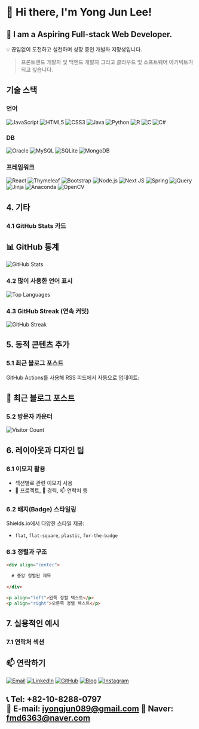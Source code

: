 # 👋 Hi there, I'm Yong Jun Lee!
## 🚀 I am a **Aspiring Full-stack Web Developer**.
💡 끊임없이 도전하고 실천하며 성장 중인 개발자 지망생입니다.

> 프론트엔드 개발자 및 백엔드 개발자 그리고 클라우드 및 소프트웨어 아키텍트가 되고 싶습니다.

## 기술 스택

### 언어
![JavaScript](https://img.shields.io/badge/-JavaScript-F7DF1E?style=flat-square&logo=javascript&logoColor=black)
![HTML5](https://img.shields.io/badge/html5-%23E34F26.svg?style=for-the-badge&logo=html5&logoColor=white)
![CSS3](https://img.shields.io/badge/css3-%231572B6.svg?style=for-the-badge&logo=css3&logoColor=white)
![Java](https://img.shields.io/badge/java-%23ED8B00.svg?style=for-the-badge&logo=openjdk&logoColor=white)
![Python](https://img.shields.io/badge/-Python-3776AB?style=flat-square&logo=python&logoColor=white)
![R](https://img.shields.io/badge/r-%23276DC3.svg?style=for-the-badge&logo=r&logoColor=white)
![C](https://img.shields.io/badge/c-%2300599C.svg?style=for-the-badge&logo=c&logoColor=white)
![C#](https://img.shields.io/badge/c%23-%23239120.svg?style=for-the-badge&logo=csharp&logoColor=white)

### DB
![Oracle](https://img.shields.io/badge/Oracle-F80000?style=for-the-badge&logo=oracle&logoColor=white)
![MySQL](https://img.shields.io/badge/mysql-4479A1.svg?style=for-the-badge&logo=mysql&logoColor=white)
![SQLite](https://img.shields.io/badge/sqlite-%2307405e.svg?style=for-the-badge&logo=sqlite&logoColor=white)
![MongoDB](https://img.shields.io/badge/MongoDB-%234ea94b.svg?style=for-the-badge&logo=mongodb&logoColor=white)

### 프레임워크
![React](https://img.shields.io/badge/-React-61DAFB?style=flat-square&logo=react&logoColor=black)
![Thymeleaf](https://img.shields.io/badge/Thymeleaf-%23005C0F.svg?style=for-the-badge&logo=Thymeleaf&logoColor=white)
![Bootstrap](https://img.shields.io/badge/bootstrap-%238511FA.svg?style=for-the-badge&logo=bootstrap&logoColor=white)
![Node.js](https://img.shields.io/badge/-Node.js-339933?style=flat-square&logo=node.js&logoColor=white)
![Next JS](https://img.shields.io/badge/Next-black?style=for-the-badge&logo=next.js&logoColor=white)
![Spring](https://img.shields.io/badge/spring-%236DB33F.svg?style=for-the-badge&logo=spring&logoColor=white)
![jQuery](https://img.shields.io/badge/jquery-%230769AD.svg?style=for-the-badge&logo=jquery&logoColor=white)
![Jinja](https://img.shields.io/badge/jinja-white.svg?style=for-the-badge&logo=jinja&logoColor=black)
![Anaconda](https://img.shields.io/badge/Anaconda-%2344A833.svg?style=for-the-badge&logo=anaconda&logoColor=white)
![OpenCV](https://img.shields.io/badge/opencv-%23white.svg?style=for-the-badge&logo=opencv&logoColor=white)

## 4. 기타

### 4.1 GitHub Stats 카드

## 📊 GitHub 통계

![GitHub Stats](https://github-readme-stats.vercel.app/api?username=yongjun1994&show_icons=true&theme=radical)


### 4.2 많이 사용한 언어 표시


![Top Languages](https://github-readme-stats.vercel.app/api/top-langs/?username=yongjun1994&layout=compact&theme=radical)


### 4.3 GitHub Streak (연속 커밋)


![GitHub Streak](https://github-readme-streak-stats.herokuapp.com/?user=yongjun1994&theme=radical)

## 5. 동적 콘텐츠 추가

### 5.1 최근 블로그 포스트

GitHub Actions를 사용해 RSS 피드에서 자동으로 업데이트:


## 📝 최근 블로그 포스트

<!-- BLOG-POST-LIST:START -->
<!-- BLOG-POST-LIST:END -->


### 5.2 방문자 카운터

![Visitor Count](https://profile-counter.glitch.me/yongjun1994/count.svg)

## 6. 레이아웃과 디자인 팁

### 6.1 이모지 활용

- 섹션별로 관련 이모지 사용
- 🚀 프로젝트, 💼 경력, 📫 연락처 등

### 6.2 배지(Badge) 스타일링

Shields.io에서 다양한 스타일 제공:

- `flat`, `flat-square`, `plastic`, `for-the-badge`

### 6.3 정렬과 구조

```markdown
<div align="center">
  
  # 중앙 정렬된 제목
  
</div>

<p align="left">왼쪽 정렬 텍스트</p>
<p align="right">오른쪽 정렬 텍스트</p>
```

## 7. 실용적인 예시

### 7.1 연락처 섹션

## 📫 연락하기

[![Email](https://img.shields.io/badge/-Email-D14836?style=flat-square&logo=gmail&logoColor=white)](mailto:iyongjun089@gmail.com)
[![LinkedIn](https://img.shields.io/badge/-LinkedIn-0077B5?style=flat-square&logo=linkedin&logoColor=white)](https://www.linkedin.com/in/yongjunlee-b8a49924b)
[![GitHub](https://img.shields.io/badge/-GitHub-181717?style=flat-square&logo=github&logoColor=white)](https://github.com/yongjun1994)
[![Blog](https://img.shields.io/badge/-Blog-03C75A?style=flat-square&logo=naver&logoColor=white)](https://blog.naver.com/colabdiary)
[![Instagram](https://img.shields.io/badge/-Instagram-E4405F?style=flat-square&logo=instagram&logoColor=white)](https://instagram.com/mikediary1)

📞 Tel: +82-10-8288-0797  
📧 E-mail: iyongjun089@gmail.com
📧 Naver: fmd6363@naver.com
---



